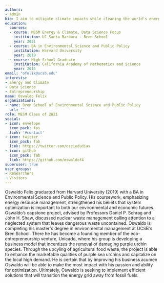 ```yaml
---
authors:
- admin
bio: I aim to mitigate climate impacts while cleaning the world's energy portfolio
education:
  courses:
  - course: MESM Energy & Climate, Data Science Focus
    institution: UC Santa Barbara - Bren School
    year: 2021
  - course: BA in Environmental Science and Public Policy
    institution: Harvard University
    year: 2019
  - course: High School Graduate
    institution: California Academy of Mathematics and Science
    year: 2015
email: "ofelix@ucsb.edu"
interests:
- Energy and Climate
- Data Science
- Entrepreneurship
name: Oswaldo Felix
organizations:
- name: Bren School of Environmental Science and Public Policy
  url: ""
role: MESM Class of 2021
social:
- icon: envelope
  icon_pack: fas
  link: '#contact'
- icon: twitter
  icon_pack: fab
  link: https://twitter.com/ozziedudias
- icon: github
  icon_pack: fab
  link: https://github.com/oswaldof4
superuser: true
user_groups:
- Researchers
- Visitors
---
```


Oswaldo Felix graduated from Harvard University (2019) with a BA in Environmental Science and Public Policy. His coursework, emphasizing energy resource management, strengthened his beliefs that system optimization is important to both our environmental and economic futures. Oswaldo’s capstone project, advised by Professors Daniel P. Schrag and John H. Shaw, discussed nuclear waste management calling attention to a neglected system that leaves dangerous waste uncontained. Oswaldo is completing his master's degree in environmental management at UCSB's Bren School. There he has become a founding member of the eco-entrepreneurship venture, Unicado, where his group is developing a business model that incentizes the removal of damaging purple urchin species. Through the upcyling of agricultural food waste, the project is able to enhance the marketable qualities of purple sea urchins and capitalize on the local high demand. He is certain that by improving his business acumen Oswaldo will be able to make the most impact with his passion and ability for optimization. Ultimately, Oswaldo is seeking to implement efficient solutions that will transition the energy grid away from fossil fuels. 